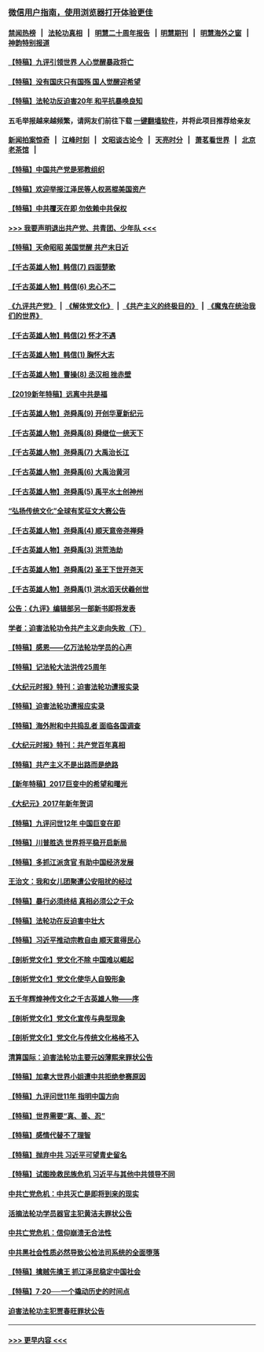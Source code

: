 ### [微信用户指南，使用浏览器打开体验更佳](https://github.com/gfw-breaker/banned-news1/blob/master/indexes/wechat-guide.md?t=0)
#### [禁闻热榜](热点新闻.md?t=0)  &nbsp;&nbsp;|&nbsp;&nbsp; [法轮功真相](https://github.com/gfw-breaker/truth/blob/master/README.md?t=0) &nbsp;&nbsp;|&nbsp;&nbsp; [明慧二十周年报告](https://github.com/gfw-breaker/mh-reports/blob/master/README.md?t=0) &nbsp;&nbsp;|&nbsp;&nbsp;[明慧期刊](https://github.com/gfw-breaker/mh-qikan) &nbsp;&nbsp;|&nbsp;&nbsp; [明慧海外之窗](https://github.com/gfw-breaker/mh-news/blob/master/README.md?t=0) &nbsp;&nbsp;|&nbsp;&nbsp; [神韵特别报道](https://github.com/gfw-breaker/mh-news/blob/master/shenyun.md?t=0)
#### [【特稿】九评引领世界 人心觉醒暴政将亡](../pages/nsc424/n11660496.md?t=02090822) 
#### [【特稿】没有国庆只有国殇 国人觉醒迎希望](../pages/nsc424/n11549354.md?t=02090822) 
#### [【特稿】法轮功反迫害20年 和平抗暴唤良知](../pages/nsc424/n11389135.md?t=02090822) 
#### 五毛举报越来越频繁，请网友们前往下载 [一键翻墙软件](https://github.com/gfw-breaker/ssr-accounts)，并将此项目推荐给亲友
#### [新闻拍案惊奇](https://github.com/gfw-breaker/banned-news1/blob/master/pages/link4.md) &nbsp;&nbsp;|&nbsp;&nbsp; [江峰时刻](https://github.com/gfw-breaker/banned-news1/blob/master/pages/link4.md) &nbsp;&nbsp;|&nbsp;&nbsp; [文昭谈古论今](https://github.com/gfw-breaker/banned-news1/blob/master/pages/link4.md) &nbsp;&nbsp;|&nbsp;&nbsp; [天亮时分](https://github.com/gfw-breaker/banned-news1/blob/master/pages/link4.md) &nbsp;&nbsp;|&nbsp;&nbsp; [萧茗看世界](https://github.com/gfw-breaker/banned-news1/blob/master/pages/link4.md) &nbsp;&nbsp;|&nbsp;&nbsp; [北京老茶馆](https://github.com/gfw-breaker/banned-news1/blob/master/pages/link4.md) &nbsp;&nbsp;|&nbsp;&nbsp; 
#### [【特稿】中国共产党是邪教组织](../pages/nsc424/n11355551.md?t=02090822) 
#### [【特稿】欢迎举报江泽民等人权恶棍美国资产](../pages/nsc424/n11303040.md?t=02090822) 
#### [【特稿】中共覆灭在即 勿依赖中共保权](../pages/nsc424/n11278510.md?t=02090822) 
#### [>>> 我要声明退出共产党、共青团、少年队 <<<](https://github.com/begood0513/goodnews/blob/master/quit/letter.md) 
#### [【特稿】天命昭昭 美国觉醒 共产末日近](../pages/nsc424/n11150259.md?t=02090822) 
#### [【千古英雄人物】韩信(7) 四面楚歌](../pages/nsc424/n7552608.md?t=02090822) 
#### [【千古英雄人物】韩信(6) 忠心不二](../pages/nsc424/n7552572.md?t=02090822) 
#### [《九评共产党》](https://github.com/begood0513/9ping.md/blob/master/README.md) &nbsp;|&nbsp; [《解体党文化》](../../../../jtdwh.md/blob/master/README.md)  &nbsp;|&nbsp; [《共产主义的终极目的》](../../../../gczydzjmd.md/blob/master/README.md) &nbsp;|&nbsp; [《魔鬼在统治我们的世界》](../../../../mgztzwmdsj.md/blob/master/README.md) 
#### [【千古英雄人物】韩信(2) 怀才不遇](../pages/nsc424/n7547691.md?t=02090822) 
#### [【千古英雄人物】韩信(1) 胸怀大志](../pages/nsc424/n7544501.md?t=02090822) 
#### [【千古英雄人物】曹操(8) 丞汉相 挫赤壁](../pages/nsc424/n7662490.md?t=02090822) 
#### [【2019新年特稿】远离中共是福](../pages/nsc424/n10942748.md?t=02090822) 
#### [【千古英雄人物】尧舜禹(9) 开创华夏新纪元](../pages/nsc424/n7519873.md?t=02090822) 
#### [【千古英雄人物】尧舜禹(8) 舜继位一统天下](../pages/nsc424/n7515411.md?t=02090822) 
#### [【千古英雄人物】尧舜禹(7) 大禹治长江](../pages/nsc424/n7475820.md?t=02090822) 
#### [【千古英雄人物】尧舜禹(6) 大禹治黄河](../pages/nsc424/n7475816.md?t=02090822) 
#### [【千古英雄人物】尧舜禹(5) 禹平水土创神州](../pages/nsc424/n7475809.md?t=02090822) 
#### [“弘扬传统文化”全球有奖征文大赛公告](../pages/nsc424/n10889849.md?t=02090822) 
#### [【千古英雄人物】尧舜禹(4) 顺天意帝尧禅舜](../pages/nsc424/n7471624.md?t=02090822) 
#### [【千古英雄人物】尧舜禹(3) 洪荒浩劫](../pages/nsc424/n7471607.md?t=02090822) 
#### [【千古英雄人物】尧舜禹(2) 圣王下世开尧天](../pages/nsc424/n7467643.md?t=02090822) 
#### [【千古英雄人物】尧舜禹(1) 洪水滔天伏羲创世](../pages/nsc424/n7467618.md?t=02090822) 
#### [公告：《九评》编辑部另一部新书即将发表](../pages/nsc424/n10405104.md?t=02090822) 
#### [学者：迫害法轮功令共产主义走向失败（下）](../pages/nsc424/n10009951.md?t=02090822) 
#### [【特稿】感恩——亿万法轮功学员的心声](../pages/nsc424/n9880260.md?t=02090822) 
#### [【特稿】记法轮大法洪传25周年](../pages/nsc424/n9116480.md?t=02090822) 
#### [《大纪元时报》特刊：迫害法轮功遭报实录](../pages/nsc424/n9082916.md?t=02090822) 
#### [【特稿】迫害法轮功遭报应实录](../pages/nsc424/n9055656.md?t=02090822) 
#### [【特稿】海外附和中共捣乱者 面临各国调查](../pages/nsc424/n9047645.md?t=02090822) 
#### [《大纪元时报》特刊：共产党百年真相](../pages/nsc424/n8879818.md?t=02090822) 
#### [【特稿】共产主义不是出路而是绝路](../pages/nsc424/n8792816.md?t=02090822) 
#### [【新年特稿】2017巨变中的希望和曙光](../pages/nsc424/n8655525.md?t=02090822) 
#### [《大纪元》2017年新年贺词](../pages/nsc424/n8651727.md?t=02090822) 
#### [【特稿】九评问世12年 中国巨变在即](../pages/nsc424/n8506053.md?t=02090822) 
#### [【特稿】川普胜选 世界将平稳开启新局](../pages/nsc424/n8482166.md?t=02090822) 
#### [【特稿】多抓江派贪官 有助中国经济发展](../pages/nsc424/n8454769.md?t=02090822) 
#### [王治文：我和女儿团聚遭公安阻扰的经过](../pages/nsc424/n8186638.md?t=02090822) 
#### [【特稿】暴行必须终结‭ ‬真相必须公之于众](../pages/nsc424/n8103572.md?t=02090822) 
#### [【特稿】法轮功在反迫害中壮大](../pages/nsc424/n7915493.md?t=02090822) 
#### [【特稿】习近平推动宗教自由 顺天意得民心](../pages/nsc424/n7782230.md?t=02090822) 
#### [【剖析党文化】党文化不除 中国难以崛起](../pages/nsc424/n7484466.md?t=02090822) 
#### [【剖析党文化】党文化使华人自毁形象](../pages/nsc424/n7480414.md?t=02090822) 
#### [五千年辉煌神传文化之千古英雄人物——序](../pages/nsc424/n7465898.md?t=02090822) 
#### [【剖析党文化】党文化宣传与典型现象](../pages/nsc424/n4667282.md?t=02090822) 
#### [【剖析党文化】党文化与传统文化格格不入](../pages/nsc424/n4665279.md?t=02090822) 
#### [清算国际：迫害法轮功主要元凶薄熙来罪状公告](../pages/nsc424/n4621860.md?t=02090822) 
#### [【特稿】加拿大世界小姐遭中共拒绝参赛原因](../pages/nsc424/n4585305.md?t=02090822) 
#### [【特稿】九评问世11年 指明中国方向](../pages/nsc424/n4578971.md?t=02090822) 
#### [【特稿】世界需要“真、善、忍”](../pages/nsc424/n4577812.md?t=02090822) 
#### [【特稿】感情代替不了理智](../pages/nsc424/n4564327.md?t=02090822) 
#### [【特稿】抛弃中共 习近平可望青史留名](../pages/nsc424/n4549169.md?t=02090822) 
#### [【特稿】试图挽救民族危机 习近平与其他中共领导不同](../pages/nsc424/n4548555.md?t=02090822) 
#### [中共亡党危机：中共灭亡是即将到来的现实](../pages/nsc424/n4547349.md?t=02090822) 
#### [活摘法轮功学员器官主犯黄洁夫罪状公告](../pages/nsc424/n4547015.md?t=02090822) 
#### [中共亡党危机：信仰崩溃无合法性](../pages/nsc424/n4545222.md?t=02090822) 
#### [中共黑社会性质必然导致公检法司系统的全面堕落](../pages/nsc424/n4541854.md?t=02090822) 
#### [【特稿】擒贼先擒王 抓江泽民稳定中国社会](../pages/nsc424/n4530296.md?t=02090822) 
#### [【特稿】7‧20──一个撬动历史的时间点](../pages/nsc424/n4481700.md?t=02090822) 
#### [迫害法轮功主犯贾春旺罪状公告](../pages/nsc424/n4455857.md?t=02090822) 

----
#### [ >>> 更早内容 <<< ](../indexes/nsc424-earlier.md)
